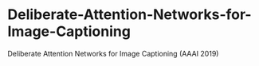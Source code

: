 # Deliberate-Attention-Networks-for-Image-Captioning
Deliberate Attention Networks for Image Captioning (AAAI 2019)
